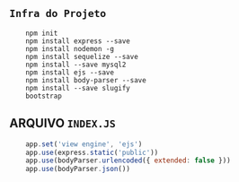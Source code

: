 ## `Infra do Projeto`
        npm init
        npm install express --save
        npm install nodemon -g        
        npm install sequelize --save
        npm install --save mysql2
        npm install ejs --save
        npm install body-parser --save
        npm install --save slugify
        bootstrap

## ARQUIVO `INDEX.JS`
```javascript
    app.set('view engine', 'ejs')
    app.use(express.static('public'))
    app.use(bodyParser.urlencoded({ extended: false }))
    app.use(bodyParser.json())
```